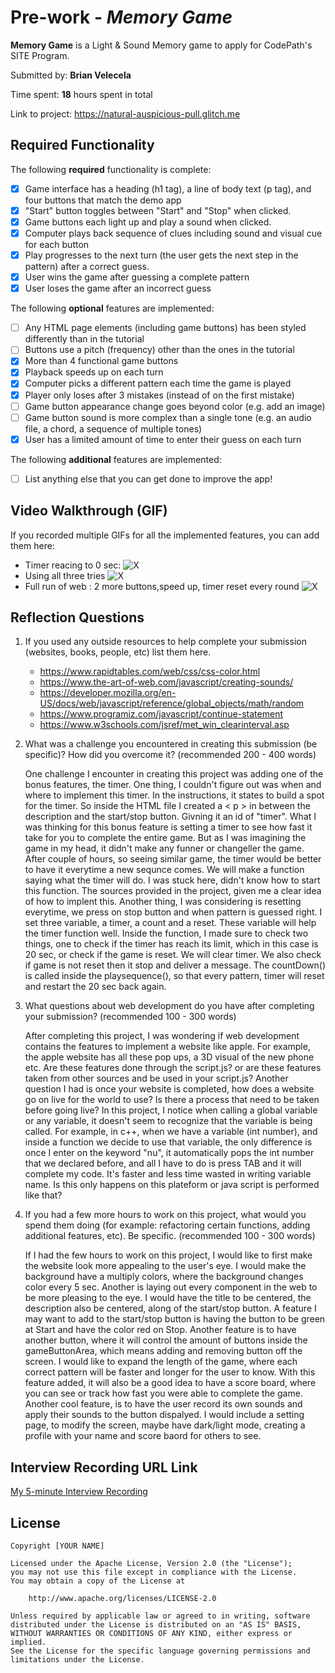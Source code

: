 # Pre-work - *Memory Game*

**Memory Game** is a Light & Sound Memory game to apply for CodePath's SITE Program. 

Submitted by: **Brian Velecela**

Time spent: **18** hours spent in total

Link to project: https://natural-auspicious-pull.glitch.me

## Required Functionality

The following **required** functionality is complete:

* [X] Game interface has a heading (h1 tag), a line of body text (p tag), and four buttons that match the demo app
* [X] "Start" button toggles between "Start" and "Stop" when clicked. 
* [X] Game buttons each light up and play a sound when clicked. 
* [X] Computer plays back sequence of clues including sound and visual cue for each button
* [X] Play progresses to the next turn (the user gets the next step in the pattern) after a correct guess. 
* [X] User wins the game after guessing a complete pattern
* [X] User loses the game after an incorrect guess

The following **optional** features are implemented:

* [ ] Any HTML page elements (including game buttons) has been styled differently than in the tutorial
* [ ] Buttons use a pitch (frequency) other than the ones in the tutorial
* [X] More than 4 functional game buttons
* [X] Playback speeds up on each turn
* [X] Computer picks a different pattern each time the game is played
* [X] Player only loses after 3 mistakes (instead of on the first mistake)
* [ ] Game button appearance change goes beyond color (e.g. add an image)
* [ ] Game button sound is more complex than a single tone (e.g. an audio file, a chord, a sequence of multiple tones)
* [X] User has a limited amount of time to enter their guess on each turn

The following **additional** features are implemented:

- [ ] List anything else that you can get done to improve the app!

## Video Walkthrough (GIF)

If you recorded multiple GIFs for all the implemented features, you can add them here:

- Timer reacing to 0 sec:
![X](http://g.recordit.co/EY4aOlxfd4.gif)
- Using all three tries
![X](http://g.recordit.co/gPYYj2XHf2.gif)
- Full run of web : 2 more buttons,speed up, timer reset every round
![X](http://g.recordit.co/MbK0CVSPbL.gif)

## Reflection Questions
1. If you used any outside resources to help complete your submission (websites, books, people, etc) list them here. 
      - https://www.rapidtables.com/web/css/css-color.html  
      - https://www.the-art-of-web.com/javascript/creating-sounds/
      - https://developer.mozilla.org/en-US/docs/web/javascript/reference/global_objects/math/random
      - https://www.programiz.com/javascript/continue-statement
      - https://www.w3schools.com/jsref/met_win_clearinterval.asp

2. What was a challenge you encountered in creating this submission (be specific)? How did you overcome it? (recommended 200 - 400 words) 
    
    One challenge I encounter in creating this project was adding one of the bonus features, the timer. One thing, I couldn't figure out 
    was when and where to implement this timer. In the instructions, it states to build a spot for the timer. So inside the HTML file
    I created a < p > in between the description and the start/stop button. Givning it an id of "timer". What I was thinking for this 
    bonus feature is setting a timer to see how fast it take for you to complete the entire game. But as I was imagining the game in my head,
    it didn't make any funner or changeller the game. After couple of hours, so seeing similar game, the timer would be better to have it 
    everytime a new sequnce comes. We will make a function saying what the timer will do. I was stuck here, didn't know how to start
    this function. The sources provided in the project, given me a clear idea of how to implent this. Another thing, I was considering is 
    resetting everytime, we press on stop button and when pattern is guessed right. I set three variable, a timer, a count and a reset. These
    variable will help the timer function well. Inside the function, I made sure to check two things, one to check if the timer has
    reach its limit, which in this case is 20 sec, or check if the game is reset. We will clear timer. We also check if game is not reset then it 
    stop and deliver a message. The countDown() is called inside the playsequence(), so that every pattern, timer will reset and restart
    the 20 sec back again.

3. What questions about web development do you have after completing your submission? (recommended 100 - 300 words) 

    After completing this project, I was wondering if web development contains the features to implement a website like apple. For example,
    the apple website has all these pop ups, a 3D visual of the new phone etc. Are these features done through the script.js? or are these features 
    taken from other sources and be used in your script.js? Another question I had is once your website is completed, how does a website 
    go on live for the world to use? Is there a process that need to be taken before going live?  In this project, I notice when calling a 
    global variable or any variable, it doesn't seem to recognize that the variable is being called. For example, in c++, when we have a variable (int number),
    and inside a function we decide to use that variable, the only difference is once I enter on the keyword "nu", it automatically pops the int number that we declared before,
    and all I have to do is press TAB and it will complete my code. It's faster and less time wasted in writing variable name. Is this only happens on this plateform or
    java script is performed like that? 
    

4. If you had a few more hours to work on this project, what would you spend them doing (for example: refactoring certain functions, adding additional features, etc). Be specific. (recommended 100 - 300 words) 
    
    If I had the few hours to work on this project, I would like to first make the website look more appealing to the user's eye. I would make the background
    have a multiply colors, where the background changes color every 5 sec. Another is laying out every component in the web to be more pleasing to the eye. I would have
    the title to be centered, the description also be centered, along of the start/stop button. A feature I may want to add to the start/stop 
    button is having the button to be green at Start and have the color red on Stop. Another feature is to have another button, where it will control the 
    amount of buttons inside the gameButtonArea, which means adding and removing button off the screen. I would like to expand the length of the game, where
    each correct pattern will be faster and longer for the user to know. With this feature added, it will also be a good idea to have a score board, where
    you can see or track how fast you were able to complete the game. Another cool feature, is to have the user record its own sounds and apply their sounds 
    to the button dispalyed. I would include a setting page, to modify the screen, maybe have dark/light mode, creating a profile with your name and score baord for 
    others to see. 
    

## Interview Recording URL Link

[My 5-minute Interview Recording](https://youtu.be/Tjg8m40XKx0)


## License

    Copyright [YOUR NAME]

    Licensed under the Apache License, Version 2.0 (the "License");
    you may not use this file except in compliance with the License.
    You may obtain a copy of the License at

        http://www.apache.org/licenses/LICENSE-2.0

    Unless required by applicable law or agreed to in writing, software
    distributed under the License is distributed on an "AS IS" BASIS,
    WITHOUT WARRANTIES OR CONDITIONS OF ANY KIND, either express or implied.
    See the License for the specific language governing permissions and
    limitations under the License.
